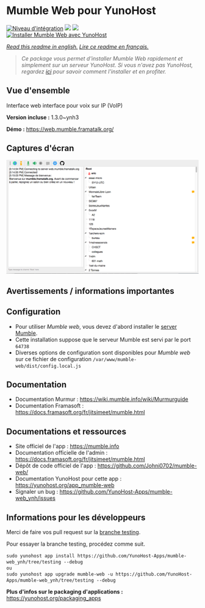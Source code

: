 # Mumble Web pour YunoHost

[![Niveau d'intégration](https://dash.yunohost.org/integration/mumble-web.svg)](https://dash.yunohost.org/appci/app/mumble-web) ![](https://ci-apps.yunohost.org/ci/badges/mumble-web.status.svg) ![](https://ci-apps.yunohost.org/ci/badges/mumble-web.maintain.svg)  
[![Installer Mumble Web avec YunoHost](https://install-app.yunohost.org/install-with-yunohost.svg)](https://install-app.yunohost.org/?app=mumble-web)

*[Read this readme in english.](./README.md)*
*[Lire ce readme en français.](./README_fr.md)*

> *Ce package vous permet d'installer Mumble Web rapidement et simplement sur un serveur YunoHost.
Si vous n'avez pas YunoHost, regardez [ici](https://yunohost.org/#/install) pour savoir comment l'installer et en profiter.*

## Vue d'ensemble

Interface web interface pour voix sur IP (VoIP)

**Version incluse :** 1.3.0~ynh3

**Démo :** https://web.mumble.framatalk.org/

## Captures d'écran

![](./doc/screenshots/screenshot.png)

## Avertissements / informations importantes

## Configuration

- Pour utiliser *Mumble web*, vous devez d'abord installer le [server Mumble](https://github.com/YunoHost-Apps/mumbleserver_ynh). 
- Cette installation suppose que le serveur Mumble est servi par le port `64738`
- Diverses options de configuration sont disponibles pour *Mumble web* sur ce fichier de configuration `/var/www/mumble-web/dist/config.local.js` 

## Documentation

- Documentation Murmur : https://wiki.mumble.info/wiki/Murmurguide
- Documentation Framasoft : https://docs.framasoft.org/fr/jitsimeet/mumble.html

## Documentations et ressources

* Site officiel de l'app : https://mumble.info
* Documentation officielle de l'admin : https://docs.framasoft.org/fr/jitsimeet/mumble.html
* Dépôt de code officiel de l'app : https://github.com/Johni0702/mumble-web/
* Documentation YunoHost pour cette app : https://yunohost.org/app_mumble-web
* Signaler un bug : https://github.com/YunoHost-Apps/mumble-web_ynh/issues

## Informations pour les développeurs

Merci de faire vos pull request sur la [branche testing](https://github.com/YunoHost-Apps/mumble-web_ynh/tree/testing).

Pour essayer la branche testing, procédez comme suit.
```
sudo yunohost app install https://github.com/YunoHost-Apps/mumble-web_ynh/tree/testing --debug
ou
sudo yunohost app upgrade mumble-web -u https://github.com/YunoHost-Apps/mumble-web_ynh/tree/testing --debug
```

**Plus d'infos sur le packaging d'applications :** https://yunohost.org/packaging_apps